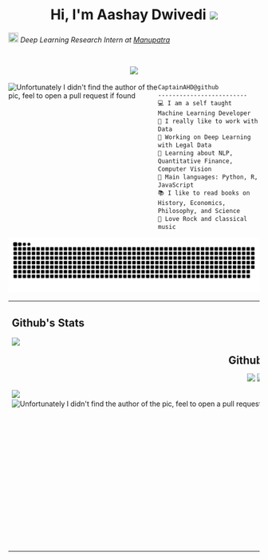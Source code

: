<h1 align="center">
Hi, I'm Aashay Dwivedi
  <img src="https://media.giphy.com/media/hvRJCLFzcasrR4ia7z/giphy.gif" width="30"></h1>
<p><em><img src="https://media.giphy.com/media/LaVp0AyqR5bGsC5Cbm/giphy.gif" width="20" height = "20"> Deep Learning Research Intern at <a href="https://www.manupatrafast.com/Home.aspx">Manupatra
</a>
</em></p>
 <!--<img src="https://komarev.com/ghpvc/?username=I-am-vishalmaurya&label=Profile%20Views&color=0e75b6&style=flat" align='right' alt="vishalmaurya" />-->
<br/>

<!-- Typing SVG by DenverCoder1 - https://github.com/DenverCoder1/readme-typing-svg -->
<p align="center">
  <a href="https://github.com/DenverCoder1/readme-typing-svg"><img src="https://readme-typing-svg.herokuapp.com?lines=Computer+Science+Student;Data+Science+Nerd;Writer;Math%20|%20AI%20|%20Philosophy%20;Always%20Reading%20&center=true&width=380&height=45"></a>
</p>

<img align="left" src="https://media.giphy.com/media/xT4Aphm45GMfpVEUxO/giphy.gif" alt="Unfortunately I didn't find the author of the pic, feel to open a pull request if found" width="300" height="210"/>


```
CaptainAHD@github
-------------------------
💻 I am a self taught Machine Learning Developer
📝 I really like to work with Data
🔭 Working on Deep Learning with Legal Data
🌱 Learning about NLP, Quantitative Finance, Computer Vision
🌟 Main languages: Python, R, JavaScript
📚 I like to read books on History, Economics, Philosophy, and Science
🎵 Love Rock and classical music

```

<p align="center">
  <img  src="https://raw.githubusercontent.com/Elanza-48/Elanza-48/main/resources/img/github-contribution-grid-snake.svg"
    alt="example" />
</p>
                





<table style="border: none">
  <tr>
  <td width="50%" valign="top">

## Github's Stats

<img src="https://user-images.githubusercontent.com/73097560/115834477-dbab4500-a447-11eb-908a-139a6edaec5c.gif"></a>


<div align="center">
<h2 align="center" style="margin: 5px 10px;">Github stats:</h2> 

[![](https://github-readme-stats.vercel.app/api?username=CaptainAHD&show_icons=true&theme=tokyonight&hide_border=true&locale=en)](https://github.com/CaptainAHD)
[![](https://github-readme-streak-stats.herokuapp.com/?user=CaptainAHD&theme=material-palenight)](https://github.com/Elanza-48)
![](https://github-profile-summary-cards.vercel.app/api/cards/profile-details?username=CaptainAHD&theme=dracula)
</div>


<img src="https://user-images.githubusercontent.com/73097560/115834477-dbab4500-a447-11eb-908a-139a6edaec5c.gif">
  
<img align="left" src="https://media.giphy.com/media/hyBjcpooaAwuY/giphy.gif" alt="Unfortunately I didn't find the author of the pic, feel to open a pull request if found" width="1000" height="300"/>

